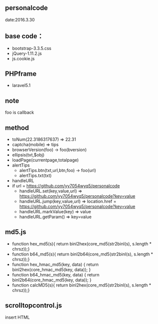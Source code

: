 ## personalcode
date:2016.3.30

## base code：
* bootstrap-3.3.5.css
* jQuery-1.11.2.js
* js.cookie.js

## PHPframe
* laravel5.1

## note
foo is callback

## method
* toNum(22.3186317637) &rArr; 22.31
* captcha(mobile) &rArr; tips
* browserVersion(foo) → foo(bversion)
* ellipsis(txt,$obj)
* loadPage(currentpage,totalpage) 
* alertTips
    *  alertTips.btn(txt,url,btn,foo) → foo(url)
    *  alertTips.txt(txt)
* handleURL
* if url = https://github.com/yy7054wyq5/personalcode
    *  handleURL.set(key,value,url) &rArr; https://github.com/yy7054wyq5/personalcode?key=value
    *  handleURL.jump(key,value,url) &rArr; location.href = https://github.com/yy7054wyq5/personalcode?key=value
    *  handleURL.markValue(key) &rArr; value
    *  handleURL.getParam() &rArr; key=value

## md5.js
* function hex_md5(s){ return binl2hex(core_md5(str2binl(s), s.length * chrsz));}
* function b64_md5(s){ return binl2b64(core_md5(str2binl(s), s.length * chrsz));}
* function hex_hmac_md5(key, data) { return binl2hex(core_hmac_md5(key, data)); }
* function b64_hmac_md5(key, data) { return binl2b64(core_hmac_md5(key, data)); }
* function calcMD5(s){ return binl2hex(core_md5(str2binl(s), s.length * chrsz));}

## scrolltopcontrol.js
insert HTML